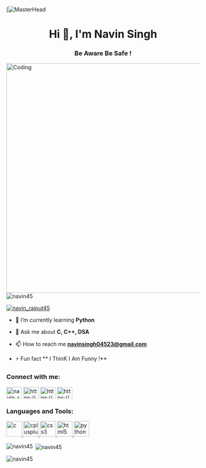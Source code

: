 [![MasterHead](https://repository-images.githubusercontent.com/58559694/aeae5400-6102-11e9-980d-dc74185ed41d)
<h1 align="center">Hi 👋, I'm Navin Singh</h1>
<h3 align="center">Be Aware Be Safe !</h3>
<img align="right" alt="Coding" width="600" src="https://cdn.dribbble.com/users/1162077/screenshots/3848914/programmer.gif">

<p align="left"> <img src="https://web.archive.org/web/20230101130849/https://komarev.com/ghpvc/?username=navin45&label=Profile%20views&color=0e75b6&style=flat" alt="navin45" /> </p>

<p align="left"> <a href="https://web.archive.org/web/20230101130849/https://twitter.com/navin_rajput45" target="blank"><img src="https://web.archive.org/web/20230101130849/https://img.shields.io/twitter/follow/navin_rajput45?logo=twitter&style=for-the-badge" alt="navin_rajput45" /></a> </p>

- 🌱 I’m currently learning **Python**

- 💬 Ask me about **C, C++, DSA**

- 📫 How to reach me **navinsingh04523@gmail.com**

- ⚡ Fun fact ** I ThinK I Am Funny !**

<h3 align="left">Connect with me:</h3>
<p align="left">
<a href="https://web.archive.org/web/20230101130849/https://twitter.com/navin_rajput45" target="blank"><img align="center" src="https://web.archive.org/web/20230101130849/https://raw.githubusercontent.com/rahuldkjain/github-profile-readme-generator/master/src/images/icons/Social/twitter.svg" alt="navin_rajput45" height="30" width="40" /></a>
<a href="https://web.archive.org/web/20230101130849/https://linkedin.com/in/https://www.linkedin.com/in/%f0%9d%97%a1%f0%9d%97%ae%f0%9d%98%83%f0%9d%97%b6%f0%9d%97%bb-%f0%9d%97%a6%f0%9d%97%b6%f0%9d%97%bb%f0%9d%97%b4%f0%9d%97%b5-6576941b2/" target="blank"><img align="center" src="https://web.archive.org/web/20230101130849/https://raw.githubusercontent.com/rahuldkjain/github-profile-readme-generator/master/src/images/icons/Social/linked-in-alt.svg" alt="https://www.linkedin.com/in/%f0%9d%97%a1%f0%9d%97%ae%f0%9d%98%83%f0%9d%97%b6%f0%9d%97%bb-%f0%9d%97%a6%f0%9d%97%b6%f0%9d%97%bb%f0%9d%97%b4%f0%9d%97%b5-6576941b2/" height="30" width="40" /></a>
<a href="https://web.archive.org/web/20230101130849/https://instagram.com/https://www.instagram.com/navin.singh45/" target="blank"><img align="center" src="https://web.archive.org/web/20230101130849/https://raw.githubusercontent.com/rahuldkjain/github-profile-readme-generator/master/src/images/icons/Social/instagram.svg" alt="https://www.instagram.com/navin.singh45/" height="30" width="40" /></a>
<a href="https://web.archive.org/web/20230101130849/https://discord.gg/https://discord.gg/JrhVn9ef" target="blank"><img align="center" src="https://web.archive.org/web/20230101130849/https://raw.githubusercontent.com/rahuldkjain/github-profile-readme-generator/master/src/images/icons/Social/discord.svg" alt="https://discord.gg/JrhVn9ef" height="30" width="40" /></a>
</p>

<h3 align="left">Languages and Tools:</h3>
<p align="left"> <a href="https://web.archive.org/web/20230101130849/https://www.cprogramming.com/" target="_blank" rel="noreferrer"> <img src="https://web.archive.org/web/20230101130849/https://raw.githubusercontent.com/devicons/devicon/master/icons/c/c-original.svg" alt="c" width="40" height="40"/> </a> <a href="https://web.archive.org/web/20230101130849/https://www.w3schools.com/cpp/" target="_blank" rel="noreferrer"> <img src="https://web.archive.org/web/20230101130849/https://raw.githubusercontent.com/devicons/devicon/master/icons/cplusplus/cplusplus-original.svg" alt="cplusplus" width="40" height="40"/> </a> <a href="https://web.archive.org/web/20230101130849/https://www.w3schools.com/css/" target="_blank" rel="noreferrer"> <img src="https://web.archive.org/web/20230101130849/https://raw.githubusercontent.com/devicons/devicon/master/icons/css3/css3-original-wordmark.svg" alt="css3" width="40" height="40"/> </a> <a href="https://web.archive.org/web/20230101130849/https://www.w3.org/html/" target="_blank" rel="noreferrer"> <img src="https://web.archive.org/web/20230101130849/https://raw.githubusercontent.com/devicons/devicon/master/icons/html5/html5-original-wordmark.svg" alt="html5" width="40" height="40"/> </a> <a href="https://web.archive.org/web/20230101130849/https://www.python.org" target="_blank" rel="noreferrer"> <img src="https://web.archive.org/web/20230101130849/https://raw.githubusercontent.com/devicons/devicon/master/icons/python/python-original.svg" alt="python" width="40" height="40"/> </a> </p>

<p><img align="left" src="https://github-readme-stats.vercel.app/api/top-langs?username=navin45&show_icons=true&locale=en&layout=compact" alt="navin45" /></p>

<p>&nbsp;<img align="center" src="https://github-readme-stats.vercel.app/api?username=navin45&show_icons=true&locale=en" alt="navin45" /></p>

<p><img align="center" src="https://github-readme-streak-stats.herokuapp.com/?user=navin45&" alt="navin45" /></p>
